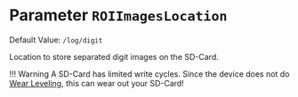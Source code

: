 # Parameter `ROIImagesLocation`
Default Value: `/log/digit`

Location to store separated digit images on the SD-Card.

!!! Warning
    A SD-Card has limited write cycles. Since the device does not do [Wear Leveling](https://en.wikipedia.org/wiki/Wear_leveling), this can wear out your SD-Card!
